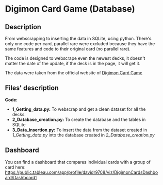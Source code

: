 # Digimon Card Game (Database)

## Description
From webscrapping to inserting the data in SQLite, using python. There's only one code per card, parallel rare were excluded because they have the same features and code to their original card (no parallel rare). 

The code is designed to webscrape even the newest decks, it doesn't matter the date of the update, if the deck is in the page, it will get it.  

The data were taken from the official website of [Digimon Card Game](https://en.digimoncard.com/cardlist/?search=true&category=508101)

## Files' description
**Code:** 
   - **1_Getting_data.py:** To webscrap and get a clean dataset for all the decks.
   - **2_Database_creation.py:** To create the database and the tables in SQLite
   - **3_Data_insertion.py:** To insert the data from the dataset created in *1_Getting_data.py* into the database created in *2_Database_creation.py*

## Dashboard
You can find a dashboard that compares individual cards with a group of card here: https://public.tableau.com/app/profile/davidr9708/viz/DigimonCardsDashboard/Dashboard1
